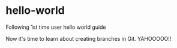 # hello-world
Following 1st time user hello world guide

Now it's time to learn about creating branches in Git. YAHOOOOO!!
